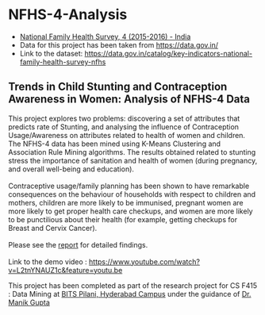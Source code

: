 # NFHS-4-Analysis
- [National Family Health Survey, 4 (2015-2016) - India](http://rchiips.org/NFHS/factsheet_NFHS-4.shtml) 
- Data for this project has been taken from https://data.gov.in/
- Link to the dataset: https://data.gov.in/catalog/key-indicators-national-family-health-survey-nfhs



## Trends in Child Stunting and Contraception Awareness in Women: Analysis of NFHS-4 Data

This project explores two problems: discovering a set of attributes that predicts rate of Stunting, and analysing the influence of Contraception Usage/Awareness on attributes related to health of women and children. The NFHS-4 data has been mined using K-Means Clustering and Association Rule Mining algorithms. The results obtained related to stunting stress the importance of sanitation and health of women (during pregnancy, and overall well-being and education).
<br></br>
Contraceptive usage/family planning has been shown to have remarkable consequences on the behaviour of households with respect to children and mothers, children are more likely to be immunised, pregnant women are more likely to get proper health care checkups, and women are more likely to be punctilious about their health (for example, getting checkups for Breast and Cervix Cancer).
<br></br>
Please see the [report](https://github.com/prathmachowksey/NFHS-4-Analysis/blob/master/Report/DMFinalReport_TeamID_27.pdf) for detailed findings. 
<br></br>
Link to the demo video : https://www.youtube.com/watch?v=L2tnYNAUZ1c&feature=youtu.be

This project has been completed as part of the research project for CS F415 : Data Mining at [BITS Pilani, Hyderabad Campus](https://www.bits-pilani.ac.in/hyderabad/computerscience/ComputerScience) under the guidance of [Dr. Manik Gupta](https://www.bits-pilani.ac.in/hyderabad/manik/Profile)
